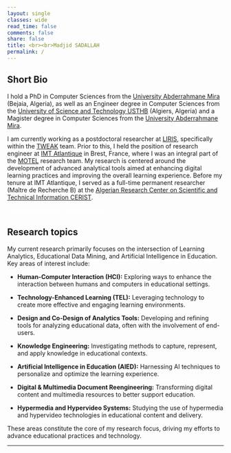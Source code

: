 ```yaml
---
layout: single
classes: wide
read_time: false
comments: false
share: false
title: <br><br>Madjid SADALLAH
permalink: /
---
```


## Short Bio
I hold a PhD in Computer Sciences from the  [University Abderrahmane Mira](http://univ-bejaia.dz/) (Bejaia, Algeria), as well as an Engineer degree in Computer Sciences from the [University of Science and Technology USTHB](https://www.usthb.dz/) (Algiers, Algeria) and a Magister degree in Computer Sciences from the [University Abderrahmane Mira](http://univ-bejaia.dz/). 

I am currently working as a postdoctoral researcher at [LIRIS](https://liris.cnrs.fr/), specifically within the [TWEAK](https://liris.cnrs.fr/equipe/tweak) team. Prior to this, I held the position of research engineer at [IMT Atlantique](https://www.imt-atlantique.fr/fr) in Brest, France, where I was an integral part of the [MOTEL](https://labsticc.fr/fr/equipes/motel) research team. My research is centered around the development of advanced analytical tools aimed at enhancing digital learning practices and improving the overall learning experience. Before my tenure at IMT Atlantique, I served as a full-time permanent researcher (Maître de Recherche B) at the [Algerian Research Center on Scientific and Technical Information CERIST](https://www.cerist.dz/).


<a style="color:white;cursor: pointer; cursor: hand;" href="./media/cv_madjid_sadallah_fr.pdf" class="btn btn--info">View my academic CV (in French)</a>

## Research topics 
My current research primarily focuses on the intersection of Learning Analytics, Educational Data Mining, and Artificial Intelligence in Education. Key areas of interest include:

- **Human-Computer Interaction (HCI):** Exploring ways to enhance the interaction between humans and computers in educational settings.

- **Technology-Enhanced Learning (TEL):** Leveraging technology to create more effective and engaging learning environments.

- **Design and Co-Design of Analytics Tools:** Developing and refining tools for analyzing educational data, often with the involvement of end-users.

- **Knowledge Engineering:** Investigating methods to capture, represent, and apply knowledge in educational contexts.

- **Artificial Intelligence in Education (AIED):** Harnessing AI techniques to personalize and optimize the learning experience.

- **Digital & Multimedia Document Reengineering:** Transforming digital content and multimedia resources to better support education.

- **Hypermedia and Hypervideo Systems:** Studying the use of hypermedia and hypervideo technologies in educational content and delivery.

These areas constitute the core of my research focus, driving my efforts to advance educational practices and technology.

---
